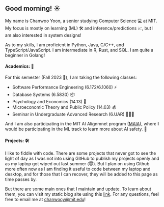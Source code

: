 ## Good morning! ☀️
My name is Chanwoo Yoon, a senior studying Computer Science 💻 at MIT. My focus is mostly on learning (ML) 🛠 and inference/predictions 📈, but I am also interested in system designs!

As to my skills, I am proficient in Python, Java, C/C++, and TypeScript/JavaScript. I am intermediate in R, Rust, and SQL. I am quite a beginner in Golang!

#### Academics: 📝

For this semester (Fall 2023 🍁), I am taking the following classes:
- Software Performance Engineering (6.172/6.1060) ⚡️
- Database Systems (6.5830) 📦
- Psychology and Economics (14.13) 🤯
- Microeconomic Theory and Public Policy (14.03) 💰
- Seminar in Undergraduate Advanced Research (6.UAR) 👨🏻‍🔬

And I am also participating in the MIT AI Alignmnet program ([MAIA](https://www.mitalignment.org/)), where I would be participating in the ML track to learn more about AI safety. 🥽

#### Projects: 🛠

I like to fiddle with code. There are some projects that never got to see the light of day as I was not into using GitHub to publish my projects openly and as my laptop got wiped out last summer (😇). But I plan on using Github more often now as I am finding it useful to code between my laptop and desktop, and for those that I can recover, they will be added to this page as time passes by.

But there are some main ones that I maintain and update. To learn about them, you can visit my static blog site using this [link](https://yooncw0223-github-io.vercel.app/#/). For any questions, feel free to email me at chanwooy@mit.edu!
